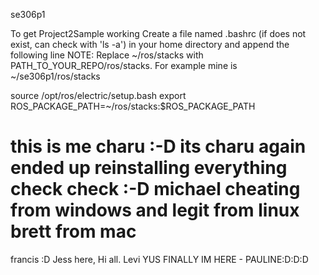 se306p1

To get Project2Sample working
Create a file named .bashrc (if does not exist, can check with 'ls -a') in your home directory and append the following line
NOTE: Replace ~/ros/stacks with PATH_TO_YOUR_REPO/ros/stacks. For example mine is ~/se306p1/ros/stacks

source /opt/ros/electric/setup.bash
export ROS_PACKAGE_PATH=~/ros/stacks:$ROS_PACKAGE_PATH






this is me charu :-D its charu again ended up reinstalling 
everything check check :-D
michael cheating from windows and legit from linux
brett from mac
=======
francis :D
Jess here, Hi all. 
Levi
YUS FINALLY IM HERE - PAULINE:D:D:D
